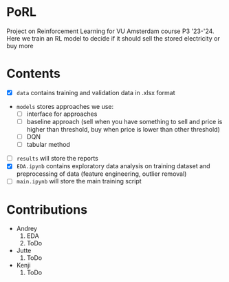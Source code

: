 # PoRL
Project on Reinforcement Learning for VU Amsterdam course P3 '23-'24. 
Here we train an RL model to decide if it should sell the stored electricity or buy more

# Contents
- [x] `data` contains training and validation data in .xlsx format
- `models` stores approaches we use:
  - [ ] interface for approaches
  - [ ] baseline approach (sell when you have something to sell and price is higher than threshold, buy when price is lower than other threshold)
  - [ ] DQN
  - [ ] tabular method
- [ ] `results` will store the reports
- [x] `EDA.ipynb` contains exploratory data analysis on training dataset and preprocessing of data (feature engineering, outlier removal)
- [ ] `main.ipynb` will store the main training script

# Contributions
- Andrey
  1. EDA
  2. ToDo
- Jutte
  1. ToDo
- Kenji
  1. ToDo
